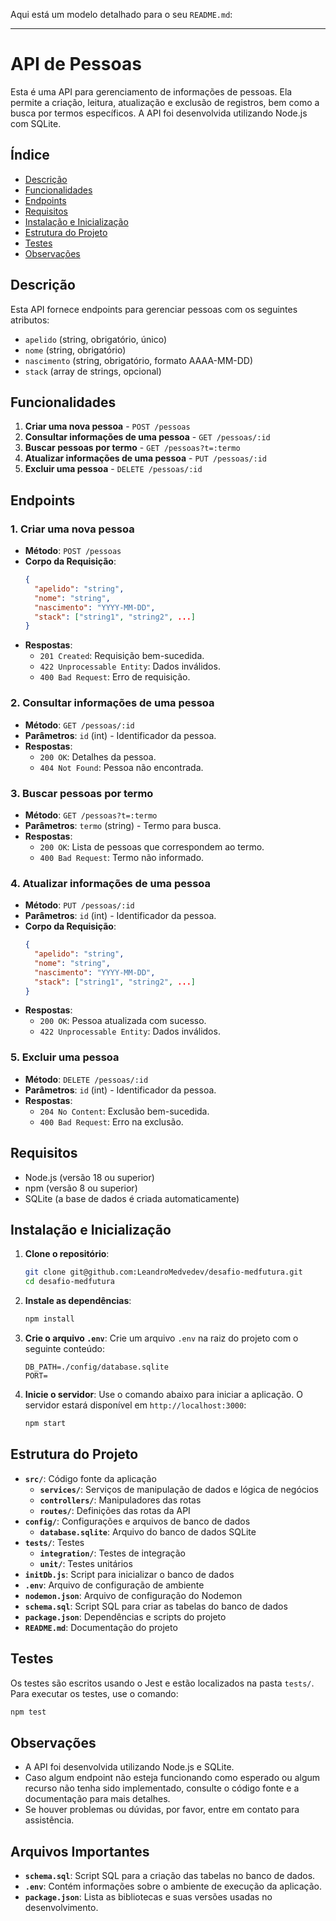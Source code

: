 Aqui está um modelo detalhado para o seu `README.md`:

---

# API de Pessoas

Esta é uma API para gerenciamento de informações de pessoas. Ela permite a criação, leitura, atualização e exclusão de registros, bem como a busca por termos específicos. A API foi desenvolvida utilizando Node.js com SQLite.

## Índice

- [Descrição](#descrição)
- [Funcionalidades](#funcionalidades)
- [Endpoints](#endpoints)
- [Requisitos](#requisitos)
- [Instalação e Inicialização](#instalação-e-inicialização)
- [Estrutura do Projeto](#estrutura-do-projeto)
- [Testes](#testes)
- [Observações](#observações)

## Descrição

Esta API fornece endpoints para gerenciar pessoas com os seguintes atributos:

- `apelido` (string, obrigatório, único)
- `nome` (string, obrigatório)
- `nascimento` (string, obrigatório, formato AAAA-MM-DD)
- `stack` (array de strings, opcional)

## Funcionalidades

1. **Criar uma nova pessoa** - `POST /pessoas`
2. **Consultar informações de uma pessoa** - `GET /pessoas/:id`
3. **Buscar pessoas por termo** - `GET /pessoas?t=:termo`
4. **Atualizar informações de uma pessoa** - `PUT /pessoas/:id`
5. **Excluir uma pessoa** - `DELETE /pessoas/:id`

## Endpoints

### 1. Criar uma nova pessoa

- **Método**: `POST /pessoas`
- **Corpo da Requisição**:
  ```json
  {
    "apelido": "string",
    "nome": "string",
    "nascimento": "YYYY-MM-DD",
    "stack": ["string1", "string2", ...]
  }
  ```
- **Respostas**:
  - `201 Created`: Requisição bem-sucedida.
  - `422 Unprocessable Entity`: Dados inválidos.
  - `400 Bad Request`: Erro de requisição.

### 2. Consultar informações de uma pessoa

- **Método**: `GET /pessoas/:id`
- **Parâmetros**: `id` (int) - Identificador da pessoa.
- **Respostas**:
  - `200 OK`: Detalhes da pessoa.
  - `404 Not Found`: Pessoa não encontrada.

### 3. Buscar pessoas por termo

- **Método**: `GET /pessoas?t=:termo`
- **Parâmetros**: `termo` (string) - Termo para busca.
- **Respostas**:
  - `200 OK`: Lista de pessoas que correspondem ao termo.
  - `400 Bad Request`: Termo não informado.

### 4. Atualizar informações de uma pessoa

- **Método**: `PUT /pessoas/:id`
- **Parâmetros**: `id` (int) - Identificador da pessoa.
- **Corpo da Requisição**:
  ```json
  {
    "apelido": "string",
    "nome": "string",
    "nascimento": "YYYY-MM-DD",
    "stack": ["string1", "string2", ...]
  }
  ```
- **Respostas**:
  - `200 OK`: Pessoa atualizada com sucesso.
  - `422 Unprocessable Entity`: Dados inválidos.

### 5. Excluir uma pessoa

- **Método**: `DELETE /pessoas/:id`
- **Parâmetros**: `id` (int) - Identificador da pessoa.
- **Respostas**:
  - `204 No Content`: Exclusão bem-sucedida.
  - `400 Bad Request`: Erro na exclusão.

## Requisitos

- Node.js (versão 18 ou superior)
- npm (versão 8 ou superior)
- SQLite (a base de dados é criada automaticamente)

## Instalação e Inicialização

1. **Clone o repositório**:

   ```bash
   git clone git@github.com:LeandroMedvedev/desafio-medfutura.git
   cd desafio-medfutura
   ```

2. **Instale as dependências**:

   ```bash
   npm install
   ```

3. **Crie o arquivo `.env`**:
   Crie um arquivo `.env` na raiz do projeto com o seguinte conteúdo:

   ```env
   DB_PATH=./config/database.sqlite
   PORT=
   ```

4. **Inicie o servidor**:
   Use o comando abaixo para iniciar a aplicação. O servidor estará disponível em `http://localhost:3000`:

   ```bash
   npm start
   ```

## Estrutura do Projeto

- **`src/`**: Código fonte da aplicação
  - **`services/`**: Serviços de manipulação de dados e lógica de negócios
  - **`controllers/`**: Manipuladores das rotas
  - **`routes/`**: Definições das rotas da API
- **`config/`**: Configurações e arquivos de banco de dados
  - **`database.sqlite`**: Arquivo do banco de dados SQLite
- **`tests/`**: Testes
  - **`integration/`**: Testes de integração
  - **`unit/`**: Testes unitários
- **`initDb.js`**: Script para inicializar o banco de dados
- **`.env`**: Arquivo de configuração de ambiente
- **`nodemon.json`**: Arquivo de configuração do Nodemon
- **`schema.sql`**: Script SQL para criar as tabelas do banco de dados
- **`package.json`**: Dependências e scripts do projeto
- **`README.md`**: Documentação do projeto

## Testes

Os testes são escritos usando o Jest e estão localizados na pasta `tests/`. Para executar os testes, use o comando:

```bash
npm test
```

## Observações

- A API foi desenvolvida utilizando Node.js e SQLite.
- Caso algum endpoint não esteja funcionando como esperado ou algum recurso não tenha sido implementado, consulte o código fonte e a documentação para mais detalhes.
- Se houver problemas ou dúvidas, por favor, entre em contato para assistência.

## Arquivos Importantes

- **`schema.sql`**: Script SQL para a criação das tabelas no banco de dados.
- **`.env`**: Contém informações sobre o ambiente de execução da aplicação.
- **`package.json`**: Lista as bibliotecas e suas versões usadas no desenvolvimento.
